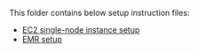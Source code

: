 This folder contains below setup instruction files:
- [EC2 single-node instance setup](ec2.md) 
- [EMR setup](EMR.md)